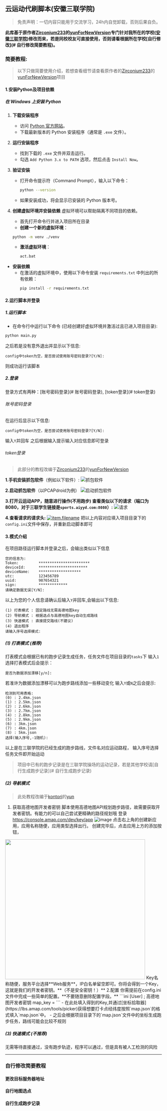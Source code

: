 ## 云运动代刷脚本(安徽三联学院)
> 免责声明：一切内容只能用于交流学习，24h内自觉卸载，否则后果自负。

**此库基于原作者[Zirconium233](https://github.com/Zirconium233 "Zirconium233")的[yunForNewVersion](https://github.com/Zirconium233/yunForNewVersion "yunForNewVersion")专门针对我所在的学校([安徽三联学院](https://www.slu.edu.cn/ "安徽三联学院"))修改而来，若是同校校友可直接使用，否则请看根据所在学校[自行修改](# 自行修改简要教程)。**

### 简要教程:
> 以下只做简要使用介绍，若想查看细节请查看原作者的[Zirconium233](https://github.com/Zirconium233 "Zirconium233")的[yunForNewVersion](https://github.com/Zirconium233/yunForNewVersion "yunForNewVersion")项目

#### 1.安装Python及项目依赖
##### 在 Windows 上安装 Python
1. **下载安装程序**
   - 访问 [Python 官方网站](https://www.python.org/downloads/windows/)。
   - 下载最新版本的 Python 安装程序（通常是 `.exe` 文件）。

2. **运行安装程序**
   - 找到下载的 `.exe` 文件并双击运行。
   - 勾选 `Add Python 3.x to PATH` 选项，然后点击 `Install Now`。

3. **验证安装**
   - 打开命令提示符（Command Prompt），输入以下命令：
     ```bash
     python --version
     ```
   - 如果安装成功，将会显示已安装的 Python 版本号。
4. **创建虚拟环境并安装依赖**
   虚拟环境可以帮助隔离不同项目的依赖。
   - 首先打开命令行并进入项目所在目录
   - **创建一个新的虚拟环境**：
   ```bash
   python -m venv ./venv
   ```
   - **激活虚拟环境**：
       ```bash
       act.bat
       ```
 - **安装依赖**
   - 在激活的虚拟环境中，使用以下命令安装 `requirements.txt` 中列出的所有依赖：
     ```bash
     pip install -r requirements.txt
     ```

#### 2.运行脚本并登录
##### 1.运行脚本
- 在命令行中运行以下命令 (已经创建好虚拟环境并激活过且已进入项目目录):
```bash
python main.py
```
之后若是没有意外退出并显示以下信息:
```
config中token为空，是否尝试使用账号密码登录?[Y/N]: 
```
则成功运行该脚本

##### 2.登录
登录方式有两种：[账号密码登录](# 账号密码登录), [token登录](# token登录)
###### 账号密码登录
在运行后显示以下信息:
```
config中token为空，是否尝试使用账号密码登录?[Y/N]: 
```
输入`Y`并回车
之后根据输入提示输入对应信息即可登录
###### token登录
> 此部分的教程改编于[Zirconium233](https://github.com/Zirconium233 "Zirconium233")的[yunForNewVersion](https://github.com/Zirconium233/yunForNewVersion "yunForNewVersion")

**1.手机安装抓包软件**（例如以下软件）:
![抓包软件](https://pic.imgdb.cn/item/67664cd2d0e0a243d4e7780d.jpg)

**2.启动抓包软件**（以PCAPdroid为例）
![启动抓包软件](https://pic.imgdb.cn/item/67664c9cd0e0a243d4e777e4.jpg)

**3.打开云运动APP，随意进行操作(不用跑步)
查看类似以下的请求（端口为8080，对于三联学生链接是`sports.aiyyd.com:8080`）:**
![请求](https://pic.imgdb.cn/item/67664c32d0e0a243d4e777b0.png)

**4.查看请求的请求头:**
[![item.filename](https://pic.imgdb.cn/item/67664be3d0e0a243d4e7779e.jpg)](https://pic.imgdb.cn/item/67664be3d0e0a243d4e7779e.jpg)
把以上内容对应填入项目目录下的`config.ini`文件中保存，并重新启动脚本即可

#### 3.模式介绍
在项目路径运行脚本并登录之后，会输出类似以下信息
```
您的信息为:
Token:         ***********************
deviceId:      **********************
deviceName:    *******************
utc:           123456789
uuid:          987654321
sign:          *************
请确定数据无误[Y/N]: 
```
以上为您的个人信息请确认后输入`Y`并回车,会输出以下信息:
```
(1) 打表模式 : 固定路线无需高德地图key
(2) 导航模式 : 根据选点与高德地图key自动生成路线
(3) 快速模式 : 直接提交路线(不建议)
(4) 退出程序
请输入序号选择模式:
```
##### (1) 打表模式 (推荐)
打表模式会根据已有的跑步记录生成任务，任务文件在项目目录的`tasks`下
输入`1`选择打表模式后会提示：
```
是否为数据添加漂移[y/n]:
```
若准许为数据添加漂移可以为跑步路线添加一些移动变化
输入`Y`或`N`之后会提示:
```
检测到可用表格:
(0) : 2.4km.json
(1) : 2.5km.json
(2) : 2.6km.json
(3) : 2.7km.json
(4) : 2.8km.json
(5) : 2.9km.json
(6) : 3km.json
(7) : 4km.json
(8) : 5km.json
选择(输入序号,-1随机):
```
以上是在三联学院的已经生成的跑步路线，文件名对应运动路程，
输入序号选择任务文件即开始运动
> 项目中已有的跑步记录是在三联学院操场的运动记录，若是其他学校请[自行生成跑步记录](# 自行生成跑步记录)

##### (2) 导航模式
> 此处教程改编于[kontori](https://github.com/kontori)的[yun](https://github.com/kontori/yun?tab=readme-ov-file)
1. 获取高德地图开发者密钥
脚本使用高德地图API规划跑步路径，故需要获取开发者密钥。有能力的可以自己尝试更精确的路径规划哦
登录 https://console.amap.com/dev/key/app 
![image](https://github.com/kontori/images/raw/main/yun-1.png)
点击右上角的创建新应用，应用名称随便，应用类型选择出行。
创建完毕后，点击应用上方的添加按钮，
<img src="https://github.com/kontori/images/raw/main/yun-2.png" alt="" width="450">
Key名称随便，服务平台选择**Web服务**，IP白名单留空即可。你将会得到一个Key，这就是我们的开发者密钥。**（不是安全密钥！）**
2.配置
你需提前在config.ini文件中完成一些简单的配置。**不要随意删除配置字段。**
```ini
[User]
; 高德地图开发者密钥
map_key = 
```
- 在此处填入得到的Key,并通过[坐标拾取器](https://lbs.amap.com/tools/picker)获得想要打卡点经纬度按照`map.json`的格式填入`map.json`中。
- 之后会根据项目目录下的`map.json`文件中的坐标生成跑步任务，路线可能会比较不规则

##### (3) 快速模式 (不推荐)
无需等待直接通过，没有跑步轨迹，程序可以通过，但是具有被人工检测的风险

------------

### 自行修改简要教程
#### 更改目标服务器地址
#### 自行地图选点
#### 自行生成跑步记录
